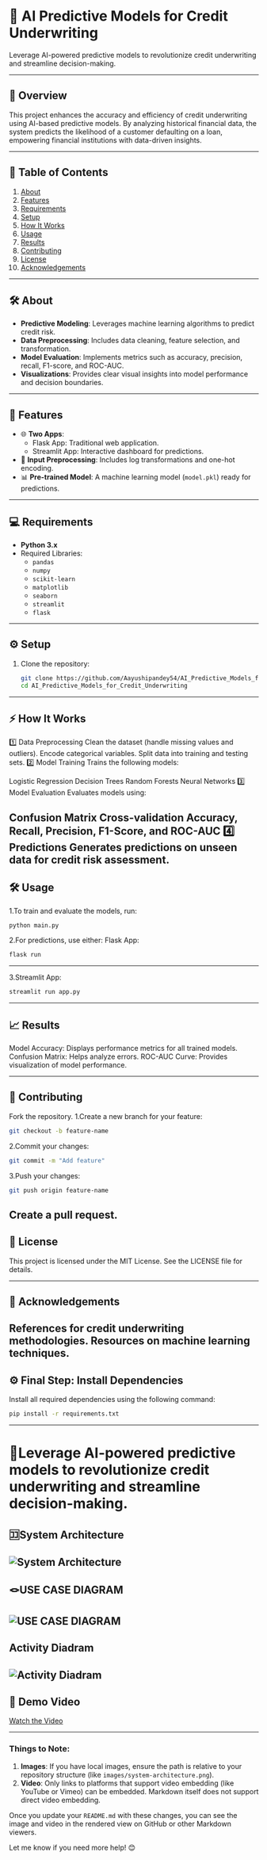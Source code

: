 # 🚀 AI Predictive Models for Credit Underwriting  
Leverage AI-powered predictive models to revolutionize credit underwriting and streamline decision-making.

---

## 📜 Overview  
This project enhances the accuracy and efficiency of credit underwriting using AI-based predictive models. By analyzing historical financial data, the system predicts the likelihood of a customer defaulting on a loan, empowering financial institutions with data-driven insights.

---

## 📂 Table of Contents  
1. [About](#️about)  
2. [Features](#features)  
3. [Requirements](#requirements)  
4. [Setup](#setup)  
5. [How It Works](#how-it-works)  
6. [Usage](#usage)  
7. [Results](#results)  
8. [Contributing](#contributing)  
9. [License](#license)  
10. [Acknowledgements](#acknowledgements)  

---

## 🛠️ About  
- **Predictive Modeling**: Leverages machine learning algorithms to predict credit risk.  
- **Data Preprocessing**: Includes data cleaning, feature selection, and transformation.  
- **Model Evaluation**: Implements metrics such as accuracy, precision, recall, F1-score, and ROC-AUC.  
- **Visualizations**: Provides clear visual insights into model performance and decision boundaries.  

---

## 🌟 Features  
- 🌐 **Two Apps**:  
  - Flask App: Traditional web application.  
  - Streamlit App: Interactive dashboard for predictions.  
- 🔄 **Input Preprocessing**: Includes log transformations and one-hot encoding.  
- 📊 **Pre-trained Model**: A machine learning model (`model.pkl`) ready for predictions.  

---

## 💻 Requirements  
- **Python 3.x**  
- Required Libraries:  
  - `pandas`  
  - `numpy`  
  - `scikit-learn`  
  - `matplotlib`  
  - `seaborn`  
  - `streamlit`  
  - `flask`  

---

## ⚙️ Setup  
1. Clone the repository:  
   ```bash
   git clone https://github.com/Aayushipandey54/AI_Predictive_Models_for_Credit_Underwriting.git  
   cd AI_Predictive_Models_for_Credit_Underwriting  

----------------------

## ⚡ How It Works
1️⃣ Data Preprocessing
Clean the dataset (handle missing values and outliers).
Encode categorical variables.
Split data into training and testing sets.
2️⃣ Model Training
Trains the following models:

Logistic Regression
Decision Trees
Random Forests
Neural Networks
3️⃣ Model Evaluation
Evaluates models using:

Confusion Matrix
Cross-validation
Accuracy, Recall, Precision, F1-Score, and ROC-AUC
4️⃣ Predictions
Generates predictions on unseen data for credit risk assessment.
--------------

## 🛠️ Usage
1.To train and evaluate the models, run:
```bash
python main.py
```

2.For predictions, use either:
Flask App:
```bash
flask run
```
----

3.Streamlit App:
```bash
streamlit run app.py
```

------------------------------------


## 📈 Results
Model Accuracy: Displays performance metrics for all trained models.
Confusion Matrix: Helps analyze errors.
ROC-AUC Curve: Provides visualization of model performance.

---------------

## 🤝 Contributing
Fork the repository.
1.Create a new branch for your feature:
```bash
git checkout -b feature-name
```
2.Commit your changes:
```bash
git commit -m "Add feature"
```
3.Push your changes:
```bash
git push origin feature-name
```
Create a pull request.
----------------

## 📜 License
This project is licensed under the MIT License. See the LICENSE file for details.

-----------------

## 🙌 Acknowledgements
References for credit underwriting methodologies.
Resources on machine learning techniques.
-------------------

## ⚙️ Final Step: Install Dependencies
Install all required dependencies using the following command:
```bash
pip install -r requirements.txt
```
------------

# 🚀Leverage AI-powered predictive models to revolutionize credit underwriting and streamline decision-making.

## 🈁System Architecture
![System Architecture](https://www.ijraset.com/images/text_version_uploads/imag%201_11441.png)
----
## 🪢USE CASE DIAGRAM
![USE CASE DIAGRAM](https://www.ijraset.com/images/text_version_uploads/imag%201_11442.png)
----
## Activity Diadram
![Activity Diadram](https://www.ijraset.com/images/text_version_uploads/imag%201_11444.png)
----
## 🎥 Demo Video
[Watch the Video](https://drive.google.com/file/d/1b2oz001X583VOoHDCIJCHBZnJmz25zKb/view?usp=sharing)


---------

### Things to Note:
1. **Images**: If you have local images, ensure the path is relative to your repository structure (like `images/system-architecture.png`).
2. **Video**: Only links to platforms that support video embedding (like YouTube or Vimeo) can be embedded. Markdown itself does not support direct video embedding.

Once you update your `README.md` with these changes, you can see the image and video in the rendered view on GitHub or other Markdown viewers.

Let me know if you need more help! 😊

